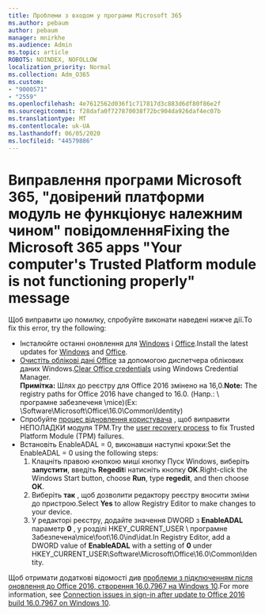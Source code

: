 ```yaml
---
title: Проблеми з входом у програми Microsoft 365
ms.author: pebaum
author: pebaum
manager: mnirkhe
ms.audience: Admin
ms.topic: article
ROBOTS: NOINDEX, NOFOLLOW
localization_priority: Normal
ms.collection: Adm_O365
ms.custom:
- "9000571"
- "2559"
ms.openlocfilehash: 4e7612562d036f1c717817d3c883d6df80f86e2f
ms.sourcegitcommit: f28dafa0f727870038f72bc904da926daf4ec07b
ms.translationtype: MT
ms.contentlocale: uk-UA
ms.lasthandoff: 06/05/2020
ms.locfileid: "44579886"
---
```

# <a name="fixing-the-microsoft-365-apps-your-computers-trusted-platform-module-is-not-functioning-properly-message"></a><span data-ttu-id="98fac-102">Виправлення програми Microsoft 365, "довірений платформи модуль не функціонує належним чином" повідомлення</span><span class="sxs-lookup"><span data-stu-id="98fac-102">Fixing the Microsoft 365 apps "Your computer's Trusted Platform module is not functioning properly" message</span></span>

<span data-ttu-id="98fac-103">Щоб виправити цю помилку, спробуйте виконати наведені нижче дії.</span><span class="sxs-lookup"><span data-stu-id="98fac-103">To fix this error, try the following:</span></span>

- <span data-ttu-id="98fac-104">Інсталюйте останні оновлення для [Windows](https://support.microsoft.com/help/4027667/windows-10-update) і [Office](https://support.office.com/article/update-office-and-your-computer-with-microsoft-update-2ab296f3-7f03-43a2-8e50-46de917611c5).</span><span class="sxs-lookup"><span data-stu-id="98fac-104">Install the latest updates for [Windows](https://support.microsoft.com/help/4027667/windows-10-update) and [Office](https://support.office.com/article/update-office-and-your-computer-with-microsoft-update-2ab296f3-7f03-43a2-8e50-46de917611c5).</span></span>
- <span data-ttu-id="98fac-105">[Очистіть облікові дані Office](https://docs.microsoft.com/eoffice/troubleshoot/error-messages/another-account-already-signed-in#step-3-clear-cached-credentials-on-the-computer) за допомогою диспетчера облікових даних Windows.</span><span class="sxs-lookup"><span data-stu-id="98fac-105">[Clear Office credentials](https://docs.microsoft.com/eoffice/troubleshoot/error-messages/another-account-already-signed-in#step-3-clear-cached-credentials-on-the-computer) using Windows Credential Manager.</span></span><br/>
    <span data-ttu-id="98fac-106">**Примітка:** Шлях до реєстру для Office 2016 змінено на 16,0.</span><span class="sxs-lookup"><span data-stu-id="98fac-106">**Note:** The registry paths for Office 2016 have changed to 16.0.</span></span> <span data-ttu-id="98fac-107">(Напр.: \ програмне забезпеченя \mice\)</span><span class="sxs-lookup"><span data-stu-id="98fac-107">(Ex: \Software\Microsoft\Office\16.0\Common\Identity\)</span></span>
- <span data-ttu-id="98fac-108">Спробуйте [процес відновлення користувача](https://docs.microsoft.com/office365/troubleshoot/administration/connection-issue-when-sign-in-office-2016#symptom-2) , щоб виправити НЕПОЛАДКИ модуля TPM.</span><span class="sxs-lookup"><span data-stu-id="98fac-108">Try the [user recovery process](https://docs.microsoft.com/office365/troubleshoot/administration/connection-issue-when-sign-in-office-2016#symptom-2) to fix Trusted Platform Module (TPM) failures.</span></span>
- <span data-ttu-id="98fac-109">Встановіть EnableADAL = 0, виконавши наступні кроки:</span><span class="sxs-lookup"><span data-stu-id="98fac-109">Set the EnableADAL = 0 using the following steps:</span></span>  
    1. <span data-ttu-id="98fac-110">Клацніть правою кнопкою миші кнопку Пуск Windows, виберіть **запустити**, введіть **Regedit**і натисніть кнопку **OK**.</span><span class="sxs-lookup"><span data-stu-id="98fac-110">Right-click the Windows Start button, choose **Run**, type **regedit**, and then choose **OK**.</span></span>
    2. <span data-ttu-id="98fac-111">Виберіть **так** , щоб дозволити редактору реєстру вносити зміни до пристрою.</span><span class="sxs-lookup"><span data-stu-id="98fac-111">Select **Yes** to allow Registry Editor to make changes to your device.</span></span>
    3. <span data-ttu-id="98fac-112">У редакторі реєстру, додайте значення DWORD з **EnableADAL** параметр **0** , у розділі HKEY_CURRENT_USER \ програмне Забезпечена\mice\foot\16.0\ind\idat.</span><span class="sxs-lookup"><span data-stu-id="98fac-112">In Registry Editor, add a DWORD value of **EnableADAL** with a setting of **0** under HKEY_CURRENT_USER\Software\Microsoft\Office\16.0\Common\Identity.</span></span>

<span data-ttu-id="98fac-113">Щоб отримати додаткові відомості див [проблеми з підключенням після оновлення до Office 2016, створення 16.0.7967 на Windows 10](https://docs.microsoft.com/office365/troubleshoot/administration/connection-issue-when-sign-in-office-2016).</span><span class="sxs-lookup"><span data-stu-id="98fac-113">For more information, see [Connection issues in sign-in after update to Office 2016 build 16.0.7967 on Windows 10](https://docs.microsoft.com/office365/troubleshoot/administration/connection-issue-when-sign-in-office-2016).</span></span>